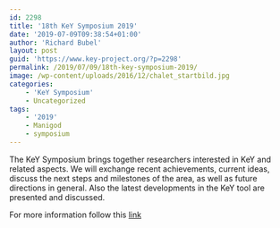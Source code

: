 ```yaml
---
id: 2298
title: '18th KeY Symposium 2019'
date: '2019-07-09T09:38:54+01:00'
author: 'Richard Bubel'
layout: post
guid: 'https://www.key-project.org/?p=2298'
permalink: /2019/07/09/18th-key-symposium-2019/
image: /wp-content/uploads/2016/12/chalet_startbild.jpg
categories:
    - 'KeY Symposium'
    - Uncategorized
tags:
    - '2019'
    - Manigod
    - symposium
---
```


<span>The KeY Symposium brings together researchers interested in KeY and related aspects. We will exchange recent achievements, current ideas, discuss the next steps and milestones of the area, as well as future directions in general. Also the latest developments in the KeY tool are presented and discussed.</span>

For more information follow this [link](https://www.key-project.org/key-symposium-2019/)